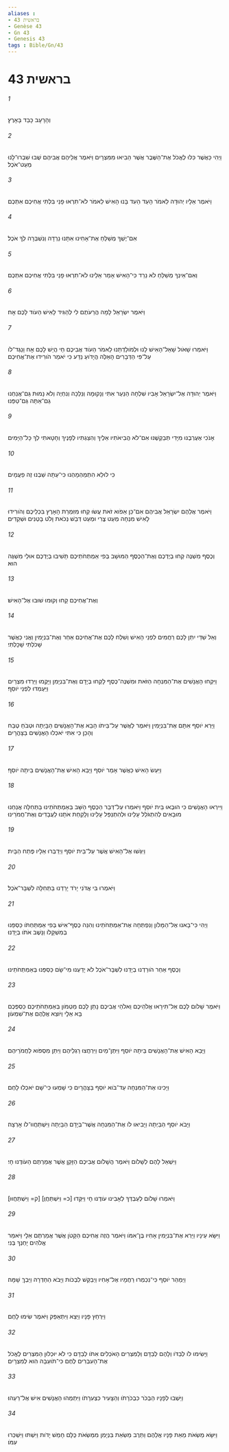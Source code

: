 ```yaml
---
aliases : 
- בראשית 43
- Genèse 43
- Gn 43
- Genesis 43
tags : Bible/Gn/43
---
```


# בראשית 43

###### 1
וְהָרָעָב כָּבֵד בָּאָרֶץ׃
###### 2
וַיְהִי כַּאֲשֶׁר כִּלּוּ לֶאֱכֹל אֶת־הַשֶּׁבֶר אֲשֶׁר הֵבִיאוּ מִמִּצְרָיִם וַיֹּאמֶר אֲלֵיהֶם אֲבִיהֶם שֻׁבוּ שִׁבְרוּ־לָנוּ מְעַט־אֹכֶל׃
###### 3
וַיֹּאמֶר אֵלָיו יְהוּדָה לֵאמֹר הָעֵד הֵעִד בָּנוּ הָאִישׁ לֵאמֹר לֹא־תִרְאוּ פָנַי בִּלְתִּי אֲחִיכֶם אִתְּכֶם׃
###### 4
אִם־יֶשְׁךָ מְשַׁלֵּחַ אֶת־אָחִינוּ אִתָּנוּ נֵרְדָה וְנִשְׁבְּרָה לְךָ אֹכֶל׃
###### 5
וְאִם־אֵינְךָ מְשַׁלֵּחַ לֹא נֵרֵד כִּי־הָאִישׁ אָמַר אֵלֵינוּ לֹא־תִרְאוּ פָנַי בִּלְתִּי אֲחִיכֶם אִתְּכֶם׃
###### 6
וַיֹּאמֶר יִשְׂרָאֵל לָמָה הֲרֵעֹתֶם לִי לְהַגִּיד לָאִישׁ הַעֹוד לָכֶם אָח׃
###### 7
וַיֹּאמְרוּ שָׁאֹול שָׁאַל־הָאִישׁ לָנוּ וּלְמֹולַדְתֵּנוּ לֵאמֹר הַעֹוד אֲבִיכֶם חַי הֲיֵשׁ לָכֶם אָח וַנַגֶּד־לֹו עַל־פִּי הַדְּבָרִים הָאֵלֶּה הֲיָדֹועַ נֵדַע כִּי יֹאמַר הֹורִידוּ אֶת־אֲחִיכֶם׃
###### 8
וַיֹּאמֶר יְהוּדָה אֶל־יִשְׂרָאֵל אָבִיו שִׁלְחָה הַנַּעַר אִתִּי וְנָקוּמָה וְנֵלֵכָה וְנִחְיֶה וְלֹא נָמוּת גַּם־אֲנַחְנוּ גַם־אַתָּה גַּם־טַפֵּנוּ׃
###### 9
אָנֹכִי אֶעֶרְבֶנּוּ מִיָּדִי תְּבַקְשֶׁנּוּ אִם־לֹא הֲבִיאֹתִיו אֵלֶיךָ וְהִצַּגְתִּיו לְפָנֶיךָ וְחָטָאתִי לְךָ כָּל־הַיָּמִים׃
###### 10
כִּי לוּלֵא הִתְמַהְמָהְנוּ כִּי־עַתָּה שַׁבְנוּ זֶה פַעֲמָיִם׃
###### 11
וַיֹּאמֶר אֲלֵהֶם יִשְׂרָאֵל אֲבִיהֶם אִם־כֵּן אֵפֹוא זֹאת עֲשׂוּ קְחוּ מִזִּמְרַת הָאָרֶץ בִּכְלֵיכֶם וְהֹורִידוּ לָאִישׁ מִנְחָה מְעַט צֳרִי וּמְעַט דְּבַשׁ נְכֹאת וָלֹט בָּטְנִים וּשְׁקֵדִים׃
###### 12
וְכֶסֶף מִשְׁנֶה קְחוּ בְיֶדְכֶם וְאֶת־הַכֶּסֶף הַמּוּשָׁב בְּפִי אַמְתְּחֹתֵיכֶם תָּשִׁיבוּ בְיֶדְכֶם אוּלַי מִשְׁגֶּה הוּא׃
###### 13
וְאֶת־אֲחִיכֶם קָחוּ וְקוּמוּ שׁוּבוּ אֶל־הָאִישׁ׃
###### 14
וְאֵל שַׁדַּי יִתֵּן לָכֶם רַחֲמִים לִפְנֵי הָאִישׁ וְשִׁלַּח לָכֶם אֶת־אֲחִיכֶם אַחֵר וְאֶת־בִּנְיָמִין וַאֲנִי כַּאֲשֶׁר שָׁכֹלְתִּי שָׁכָלְתִּי׃
###### 15
וַיִּקְחוּ הָאֲנָשִׁים אֶת־הַמִּנְחָה הַזֹּאת וּמִשְׁנֶה־כֶּסֶף לָקְחוּ בְיָדָם וְאֶת־בִּנְיָמִן וַיָּקֻמוּ וַיֵּרְדוּ מִצְרַיִם וַיַּעַמְדוּ לִפְנֵי יֹוסֵף׃
###### 16
וַיַּרְא יֹוסֵף אִתָּם אֶת־בִּנְיָמִין וַיֹּאמֶר לַאֲשֶׁר עַל־בֵּיתֹו הָבֵא אֶת־הָאֲנָשִׁים הַבָּיְתָה וּטְבֹחַ טֶבַח וְהָכֵן כִּי אִתִּי יֹאכְלוּ הָאֲנָשִׁים בַּצָּהֳרָיִם׃
###### 17
וַיַּעַשׂ הָאִישׁ כַּאֲשֶׁר אָמַר יֹוסֵף וַיָּבֵא הָאִישׁ אֶת־הָאֲנָשִׁים בֵּיתָה יֹוסֵף׃
###### 18
וַיִּירְאוּ הָאֲנָשִׁים כִּי הוּבְאוּ בֵּית יֹוסֵף וַיֹּאמְרוּ עַל־דְּבַר הַכֶּסֶף הַשָּׁב בְּאַמְתְּחֹתֵינוּ בַּתְּחִלָּה אֲנַחְנוּ מוּבָאִים לְהִתְגֹּלֵל עָלֵינוּ וּלְהִתְנַפֵּל עָלֵינוּ וְלָקַחַת אֹתָנוּ לַעֲבָדִים וְאֶת־חֲמֹרֵינוּ׃
###### 19
וַיִּגְּשׁוּ אֶל־הָאִישׁ אֲשֶׁר עַל־בֵּית יֹוסֵף וַיְדַבְּרוּ אֵלָיו פֶּתַח הַבָּיִת׃
###### 20
וַיֹּאמְרוּ בִּי אֲדֹנִי יָרֹד יָרַדְנוּ בַּתְּחִלָּה לִשְׁבָּר־אֹכֶל׃
###### 21
וַיְהִי כִּי־בָאנוּ אֶל־הַמָּלֹון וַנִּפְתְּחָה אֶת־אַמְתְּחֹתֵינוּ וְהִנֵּה כֶסֶף־אִישׁ בְּפִי אַמְתַּחְתֹּו כַּסְפֵּנוּ בְּמִשְׁקָלֹו וַנָּשֶׁב אֹתֹו בְּיָדֵנוּ׃
###### 22
וְכֶסֶף אַחֵר הֹורַדְנוּ בְיָדֵנוּ לִשְׁבָּר־אֹכֶל לֹא יָדַעְנוּ מִי־שָׂם כַּסְפֵּנוּ בְּאַמְתְּחֹתֵינוּ׃
###### 23
וַיֹּאמֶר שָׁלֹום לָכֶם אַל־תִּירָאוּ אֱלֹהֵיכֶם וֵאלֹהֵי אֲבִיכֶם נָתַן לָכֶם מַטְמֹון בְּאַמְתְּחֹתֵיכֶם כַּסְפְּכֶם בָּא אֵלָי וַיֹּוצֵא אֲלֵהֶם אֶת־שִׁמְעֹון׃
###### 24
וַיָּבֵא הָאִישׁ אֶת־הָאֲנָשִׁים בֵּיתָה יֹוסֵף וַיִּתֶּן־מַיִם וַיִּרְחֲצוּ רַגְלֵיהֶם וַיִּתֵּן מִסְפֹּוא לַחֲמֹרֵיהֶם׃
###### 25
וַיָּכִינוּ אֶת־הַמִּנְחָה עַד־בֹּוא יֹוסֵף בַּצָּהֳרָיִם כִּי שָׁמְעוּ כִּי־שָׁם יֹאכְלוּ לָחֶם׃
###### 26
וַיָּבֹא יֹוסֵף הַבַּיְתָה וַיָּבִיאּוּ לֹו אֶת־הַמִּנְחָה אֲשֶׁר־בְּיָדָם הַבָּיְתָה וַיִּשְׁתַּחֲווּ־לֹו אָרְצָה׃
###### 27
וַיִּשְׁאַל לָהֶם לְשָׁלֹום וַיֹּאמֶר הֲשָׁלֹום אֲבִיכֶם הַזָּקֵן אֲשֶׁר אֲמַרְתֶּם הַעֹודֶנּוּ חָי׃
###### 28
וַיֹּאמְרוּ שָׁלֹום לְעַבְדְּךָ לְאָבִינוּ עֹודֶנּוּ חָי וַיִּקְּדוּ [כ= וַיִּשְׁתַּחֲוֻּ] [ק= וַיִּשְׁתַּחֲוּוּ]׃
###### 29
וַיִּשָּׂא עֵינָיו וַיַּרְא אֶת־בִּנְיָמִין אָחִיו בֶּן־אִמֹּו וַיֹּאמֶר הֲזֶה אֲחִיכֶם הַקָּטֹן אֲשֶׁר אֲמַרְתֶּם אֵלָי וַיֹּאמַר אֱלֹהִים יָחְנְךָ בְּנִי׃
###### 30
וַיְמַהֵר יֹוסֵף כִּי־נִכְמְרוּ רַחֲמָיו אֶל־אָחִיו וַיְבַקֵּשׁ לִבְכֹּות וַיָּבֹא הַחַדְרָה וַיֵּבְךְּ שָׁמָּה׃
###### 31
וַיִּרְחַץ פָּנָיו וַיֵּצֵא וַיִּתְאַפַּק וַיֹּאמֶר שִׂימוּ לָחֶם׃
###### 32
וַיָּשִׂימוּ לֹו לְבַדֹּו וְלָהֶם לְבַדָּם וְלַמִּצְרִים הָאֹכְלִים אִתֹּו לְבַדָּם כִּי לֹא יוּכְלוּן הַמִּצְרִים לֶאֱכֹל אֶת־הָעִבְרִים לֶחֶם כִּי־תֹועֵבָה הִוא לְמִצְרָיִם׃
###### 33
וַיֵּשְׁבוּ לְפָנָיו הַבְּכֹר כִּבְכֹרָתֹו וְהַצָּעִיר כִּצְעִרָתֹו וַיִּתְמְהוּ הָאֲנָשִׁים אִישׁ אֶל־רֵעֵהוּ׃
###### 34
וַיִּשָּׂא מַשְׂאֹת מֵאֵת פָּנָיו אֲלֵהֶם וַתֵּרֶב מַשְׂאַת בִּנְיָמִן מִמַּשְׂאֹת כֻּלָּם חָמֵשׁ יָדֹות וַיִּשְׁתּוּ וַיִּשְׁכְּרוּ עִמֹּו׃
